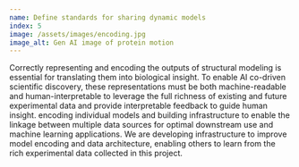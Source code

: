 ```yaml
---
name: Define standards for sharing dynamic models
index: 5
image: /assets/images/encoding.jpg
image_alt: Gen AI image of protein motion
---
```


Correctly representing and encoding the outputs of structural modeling is essential for translating them into biological insight. To enable AI co-driven scientific discovery, these representations must be both machine-readable and human-interpretable to leverage the full richness of existing and future experimental data and provide interpretable feedback to guide human insight. encoding individual models and building infrastructure to enable the linkage between multiple data sources for optimal downstream use and machine learning applications. We are developing infrastructure to improve model encoding and data architecture, enabling others to learn from the rich experimental data collected in this project. 
